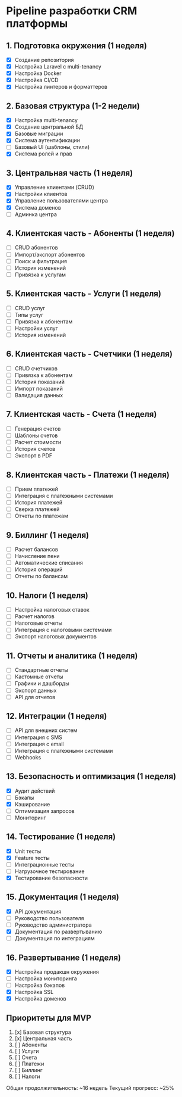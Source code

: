 # Pipeline разработки CRM платформы

## 1. Подготовка окружения (1 неделя)

- [x] Создание репозитория
- [x] Настройка Laravel с multi-tenancy
- [x] Настройка Docker
- [x] Настройка CI/CD
- [x] Настройка линтеров и форматтеров

## 2. Базовая структура (1-2 недели)

- [x] Настройка multi-tenancy
- [x] Создание центральной БД
- [x] Базовые миграции
- [x] Система аутентификации
- [ ] Базовый UI (шаблоны, стили)
- [x] Система ролей и прав

## 3. Центральная часть (1 неделя)

- [x] Управление клиентами (CRUD)
- [x] Настройки клиентов
- [x] Управление пользователями центра
- [x] Система доменов
- [ ] Админка центра

## 4. Клиентская часть - Абоненты (1 неделя)

- [ ] CRUD абонентов
- [ ] Импорт/экспорт абонентов
- [ ] Поиск и фильтрация
- [ ] История изменений
- [ ] Привязка к услугам

## 5. Клиентская часть - Услуги (1 неделя)

- [ ] CRUD услуг
- [ ] Типы услуг
- [ ] Привязка к абонентам
- [ ] Настройки услуг
- [ ] История изменений

## 6. Клиентская часть - Счетчики (1 неделя)

- [ ] CRUD счетчиков
- [ ] Привязка к абонентам
- [ ] История показаний
- [ ] Импорт показаний
- [ ] Валидация данных

## 7. Клиентская часть - Счета (1 неделя)

- [ ] Генерация счетов
- [ ] Шаблоны счетов
- [ ] Расчет стоимости
- [ ] История счетов
- [ ] Экспорт в PDF

## 8. Клиентская часть - Платежи (1 неделя)

- [ ] Прием платежей
- [ ] Интеграция с платежными системами
- [ ] История платежей
- [ ] Сверка платежей
- [ ] Отчеты по платежам

## 9. Биллинг (1 неделя)

- [ ] Расчет балансов
- [ ] Начисление пени
- [ ] Автоматические списания
- [ ] История операций
- [ ] Отчеты по балансам

## 10. Налоги (1 неделя)

- [ ] Настройка налоговых ставок
- [ ] Расчет налогов
- [ ] Налоговые отчеты
- [ ] Интеграция с налоговыми системами
- [ ] Экспорт налоговых документов

## 11. Отчеты и аналитика (1 неделя)

- [ ] Стандартные отчеты
- [ ] Кастомные отчеты
- [ ] Графики и дашборды
- [ ] Экспорт данных
- [ ] API для отчетов

## 12. Интеграции (1 неделя)

- [ ] API для внешних систем
- [ ] Интеграция с SMS
- [ ] Интеграция с email
- [ ] Интеграция с платежными системами
- [ ] Webhooks

## 13. Безопасность и оптимизация (1 неделя)

- [x] Аудит действий
- [ ] Бэкапы
- [x] Кэширование
- [ ] Оптимизация запросов
- [ ] Мониторинг

## 14. Тестирование (1 неделя)

- [x] Unit тесты
- [x] Feature тесты
- [ ] Интеграционные тесты
- [ ] Нагрузочное тестирование
- [x] Тестирование безопасности

## 15. Документация (1 неделя)

- [x] API документация
- [ ] Руководство пользователя
- [ ] Руководство администратора
- [x] Документация по развертыванию
- [ ] Документация по интеграциям

## 16. Развертывание (1 неделя)

- [x] Настройка продакшн окружения
- [ ] Настройка мониторинга
- [ ] Настройка бэкапов
- [x] Настройка SSL
- [x] Настройка доменов

## Приоритеты для MVP

1. [x] Базовая структура
2. [x] Центральная часть
3. [ ] Абоненты
4. [ ] Услуги
5. [ ] Счета
6. [ ] Платежи
7. [ ] Биллинг
8. [ ] Налоги

Общая продолжительность: ~16 недель
Текущий прогресс: ~25%
